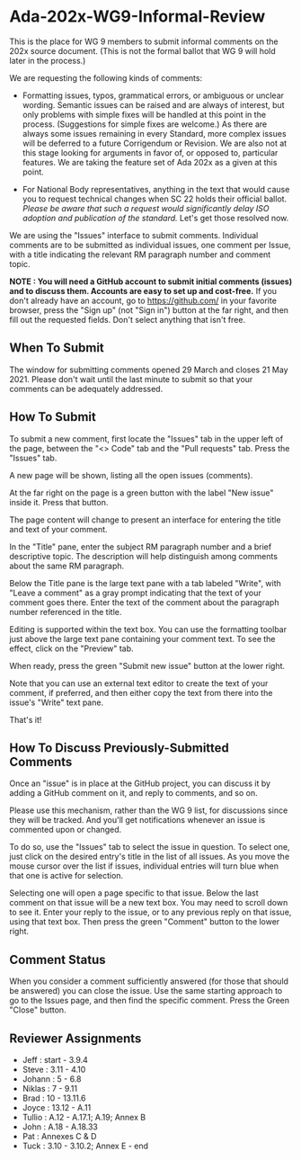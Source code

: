 # Ada-202x-WG9-Informal-Review
This is the place for WG 9 members to submit informal comments on the 202x source document. (This is not the formal ballot that WG 9 will hold later in the process.)

We are requesting the following kinds of comments:

  * Formatting issues, typos, grammatical errors, or ambiguous or unclear wording. Semantic issues can be raised and are always of interest, but only problems with simple fixes will be handled at this point in the process. (Suggestions for simple fixes are welcome.) As there are always some issues remaining in every Standard, more complex issues will be deferred to a future Corrigendum or Revision. We are also not at this stage looking for arguments in favor of, or opposed to, particular features. We are taking the feature set of Ada 202x as a given at this point. 

  * For National Body representatives, anything in the text that would cause you to request technical changes when SC 22 holds their official ballot. *Please be aware that such a request would significantly delay ISO adoption and publication of the standard.* Let's get those resolved now.

We are using the "Issues" interface to submit comments. Individual comments are to be submitted as individual issues, one comment per Issue, with a title indicating the relevant RM paragraph number and comment topic.

**NOTE : You will need a GitHub account to submit initial comments (issues) and to discuss them. Accounts are easy to set up and cost-free.** If you don't already have an account, go to https://github.com/ in your favorite browser, press the "Sign up" (not "Sign in") button at the far right, and then fill out the requested fields. Don't select anything that isn't free.

When To Submit
--------------

The window for submitting comments opened 29 March and closes 21 May 2021. Please don't wait until the last minute to submit so that your comments can be adequately addressed.

How To Submit
-------------

To submit a new comment, first locate the "Issues" tab in the upper left of the page, between the "<> Code" tab and the "Pull requests" tab. Press the "Issues" tab.

A new page will be shown, listing all the open issues (comments). 

At the far right on the page is a green button with the label "New issue" inside it. Press that button. 

The page content will change to present an interface for entering the title and text of your comment. 

In the "Title" pane, enter the subject RM paragraph number and a brief descriptive topic. The description will help distinguish among comments about the same RM paragraph.

Below the Title pane is the large text pane with a tab labeled "Write", with "Leave a comment" as a gray prompt indicating that the text of your comment goes there. Enter the text of the comment about the paragraph number referenced in the title.

Editing is supported within the text box. You can use the formatting toolbar just above the large text pane containing your comment text.  To see the effect, click on the "Preview" tab.

When ready, press the green "Submit new issue" button at the lower right.

Note that you can use an external text editor to create the text of your comment, if preferred, and then either copy the text from there into the issue's "Write" text pane.

That's it!

How To Discuss Previously-Submitted Comments
--------------------------------------------

Once an "issue" is in place at the GitHub project, you can discuss it by adding a GitHub comment on it, and reply to comments, and so on. 

Please use this mechanism, rather than the WG 9 list, for discussions since they will be tracked. And you'll get notifications whenever an issue is commented upon or changed.

To do so, use the "Issues" tab to select the issue in question. To select one, just click on the desired entry's title in the list of all issues. As you move the mouse cursor over the list if issues, individual entries will turn blue when that one is active for selection.

Selecting one will open a page specific to that issue. Below the last comment on that issue will be a new text box. You may need to scroll down to see it. Enter your reply to the issue, or to any previous reply on that issue, using that text box. Then press the green "Comment" button to the lower right.

Comment Status
--------------

When you consider a comment sufficiently answered (for those that should be answered) you can close the issue. Use the same starting approach to go to the Issues page, and then find the specific comment. Press the Green "Close" button.

Reviewer Assignments
--------------------

* Jeff : start - 3.9.4
* Steve : 3.11 - 4.10
* Johann : 5 - 6.8
* Niklas : 7 - 9.11
* Brad : 10 - 13.11.6
* Joyce : 13.12 - A.11
* Tullio : A.12 - A.17.1; A.19; Annex B
* John : A.18 - A.18.33
* Pat : Annexes C & D
* Tuck : 3.10 - 3.10.2; Annex E - end 

